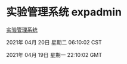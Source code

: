 # 实验管理系统 expadmin
[实验管理系统](http://58.48.54.17:56808/expadmin-782313d2-e1b1-4ea7-932e-3a55e6a1a4d0/)

2021年 04月 20日 星期二 06:10:02 CST

2021年 04月 19日 星期一 22:10:02 GMT
